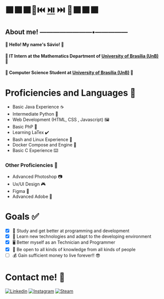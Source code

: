 # :black_large_square::black_large_square::black_large_square::twisted_rightwards_arrows::previous_track_button: [:play_or_pause_button:](https://open.spotify.com/playlist/6TtehsM9pKWks2PEh6PXiR) :next_track_button: :repeat::black_large_square::black_large_square::black_large_square:
## About me!   ————————•—————

#### :ocean: Hello! My name's Sávio! :ocean:
#### :star2: IT Intern at the Mathematics Department of [University of Brasília (UnB)](https://unb.br/) :star2:
#### :milky_way: Computer Science Student at [University of Brasília (UnB)](https://unb.br/) :milky_way:

# Proficiencies and Languages :brain:

* Basic Java Experience :coffee:
* Intermediate Python :snake:
* Web Development (HTML, CSS , Javascript) :framed_picture:
* Basic PhP :elephant:
* Learning LaTex :heavy_check_mark:
* Bash and Linux Experience :small_blue_diamond:
* Docker Compose and Engine :whale:
* Basic C Experience :keyboard:

### Other Proficiencies :wrench:

* Advanced Photoshop :camera:
* Ux/UI Design :video_game:
* Figma :flower_playing_cards:
* Advanced Adobe :movie_camera:

# Goals :white_check_mark:

- [x] :seedling: Study and get better at programming and development
- [x] :green_book: Learn new technologies and adapt to the developing environment
- [x] :desktop_computer: Better myself as an Technician and Programmer
- [x] :brain: Be open to all kinds of knowledge from all kinds of people
- [ ] :moneybag: Gain sufficient money to live forever!! :sunglasses:

# Contact me! :calling:
[![Linkedin](https://img.icons8.com/ios-filled/50/null/linkedin.png)](https://www.linkedin.com/in/s%C3%A1vio-henrique-chaves-mendes/)
[![Instagram](https://img.icons8.com/ios-filled/50/null/instagram-new--v1.png)](https://www.instagram.com/savioh.c/)
[![Steam](https://img.icons8.com/metro/50/null/steam.png)](https://steamcommunity.com/id/Hakyoku)
